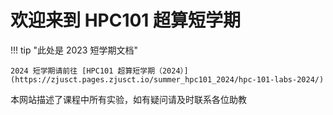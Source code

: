 # 欢迎来到 HPC101 超算短学期

!!! tip "此处是 2023 短学期文档"

    2024 短学期请前往 [HPC101 超算短学期（2024）](https://zjusct.pages.zjusct.io/summer_hpc101_2024/hpc-101-labs-2024/)

本网站描述了课程中所有实验，如有疑问请及时联系各位助教
